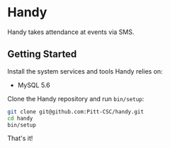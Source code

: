 # Handy

Handy takes attendance at events via SMS.


## Getting Started

Install the system services and tools Handy relies on:

* MySQL 5.6

Clone the Handy repository and run `bin/setup`:

```bash
git clone git@github.com:Pitt-CSC/handy.git
cd handy
bin/setup
```

That's it!
